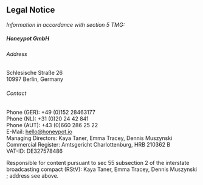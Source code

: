 ## Legal Notice

_Information in accordance with section 5 TMG:_

##### Honeypot GmbH

###### Address

Schlesische Straße 26<br />
10997 Berlin, Germany<br />

###### Contact

Phone (GER): +49 (0)152 28463177<br />
Phone (NL): +31 (0)20 24 42 841<br />
Phone (AUT): +43 (0)660 286 25 22<br />
E-Mail: hello@honeypot.io<br />
Managing Directors: Kaya Taner, Emma Tracey, Dennis Muszynski
<br />
Commercial Register: Amtsgericht Charlottenburg, HRB 210362 B<br />
VAT-ID: DE327578486

Responsible for content pursuant to sec 55 subsection 2 of the interstate
broadcasting compact (RStV): Kaya Taner, Emma Tracey, Dennis Muszynski
; address see above.
